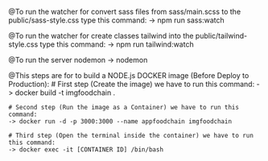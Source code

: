 

@To run the watcher for convert sass files from sass/main.scss to the public/sass-style.css type this command:
    -> npm run sass:watch

@To run the watcher for create classes tailwind into the public/tailwind-style.css type this command:
    -> npm run tailwind:watch

@To run the server nodemon
    -> nodemon

@This steps are for to build a NODE.js DOCKER image (Before Deploy to Production):
    # First step (Create the image) we have to run this command:
    -> docker build -t imgfoodchain .

    # Second step (Run the image as a Container) we have to run this command:
    -> docker run -d -p 3000:3000 --name appfoodchain imgfoodchain

    # Third step (Open the terminal inside the container) we have to run this command:
    -> docker exec -it [CONTAINER ID] /bin/bash

